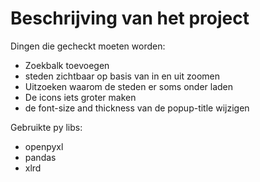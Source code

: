 # Beschrijving van het project 
Dingen die gecheckt moeten worden:
- Zoekbalk toevoegen
- steden zichtbaar op basis van in en uit zoomen
- Uitzoeken waarom de steden er soms onder laden
- De icons iets groter maken
- de font-size and thickness van de popup-title wijzigen


Gebruikte py libs:
- openpyxl
- pandas
- xlrd